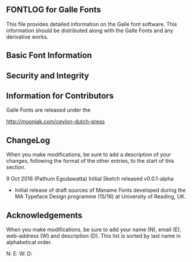 FONTLOG for Galle Fonts
-------------------

This file provides detailed information on the Galle font software.
This information should be distributed along with the Galle Fonts
and any derivative works.


Basic Font Information
--------------------------
<TODO>


Security and Integrity
-------------------------



Information for Contributors
------------------------------

Galle Fonts are released under the


http://mooniak.com/ceylon-dutch-press


ChangeLog
----------

When you make modifications, be sure to add a description of your changes,
following the format of the other entries, to the start of this section.

9 Oct 2016 (Pathum Egodawatta) Initial Sketch released v0.0.1-alpha
- Initial release of draft sources of Maname Fonts developed during the MA Typeface Design programme (15/16) at University of Reading, UK.


Acknowledgements
-------------------------

When you make modifications, be sure to add your name (N), email (E),
web-address (W) and description (D). This list is sorted by last name in
alphabetical order.

N:
E:
W:
D: 
